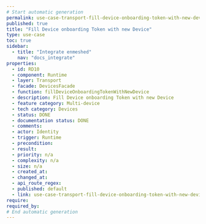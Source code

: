 ```yaml
---
# Start automatic generation
permalink: use-case-transport-fill-device-onboarding-token-with-new-device
published: true
title: "Fill Device onboarding Token with new Device"
type: use-case
toc: true
sidebar:
  - title: "Integrate enmeshed"
    nav: "docs_integrate"
properties:
  - id: RD10
  - component: Runtime
  - layer: Transport
  - facade: DevicesFacade
  - function: fillDeviceOnboardingTokenWithNewDevice
  - description: Fill Device onboarding Token with new Device
  - feature category: Multi-device
  - tech category: Devices
  - status: DONE
  - documentation status: DONE
  - comments:
  - actor: Identity
  - trigger: Runtime
  - precondition:
  - result:
  - priority: n/a
  - complexity: n/a
  - size: n/a
  - created_at:
  - changed_at:
  - api_route_regex:
  - published: default
  - link: use-case-transport-fill-device-onboarding-token-with-new-device
require:
required_by:
# End automatic generation
---
```

